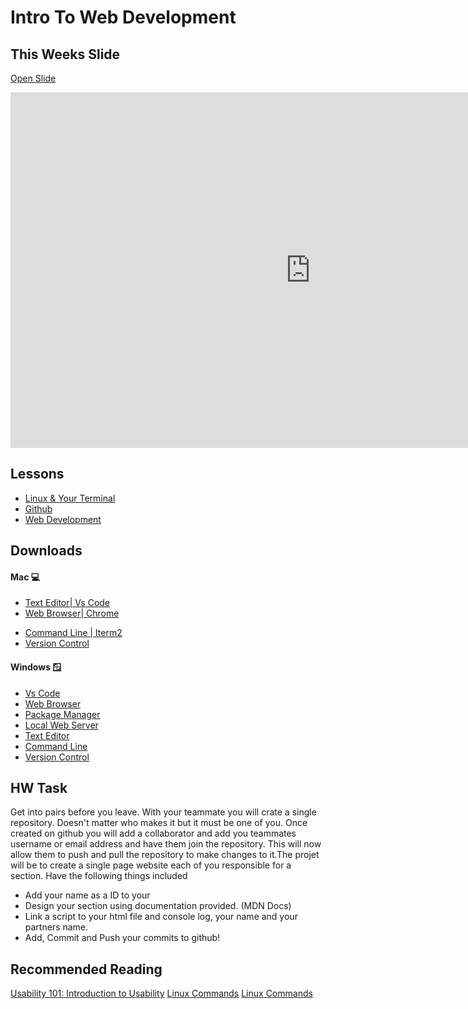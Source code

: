 # Intro To Web Development

<!-- ![Web Development](https://via.placeholder.com/1000x200 ':class=banner-image') -->

## This Weeks Slide

[Open Slide](https://docs.google.com/presentation/d/1o4NXDfzTBREgj21eF6GIBTjEPUJEW1ZKEbbsD7BdUok/edit?usp=sharing)

<div class="video-container-16by9">
    <iframe src="https://docs.google.com/presentation/d/e/2PACX-1vQMzHKI7TMy6xpDmvFC_UMY7aiJ5IQw8novgQ0__7ttT3b7GknEPbp0-Hae8ATeCu6uR4FpdffjhnqO/embed?start=false&loop=false&delayms=3000" frameborder="0" width="960" height="569" allowfullscreen="true" mozallowfullscreen="true" webkitallowfullscreen="true"></iframe>
</div>

## Lessons

- [Linux & Your Terminal](./lessons/linux.md.md)
- [Github](./lessons/git-and-github.md)
- [Web Development](./lessons/webdev.md)

## Downloads

<!-- tabs:start -->
#### **Mac 💻**
- [Text Editor| Vs Code](https://code.visualstudio.com/)
- [Web Browser| Chrome](https://www.google.com/chrome/)
<!-- - [Package Manager | HomeBrew](https://brew.sh/) -->
<!-- > Homebrew installs the stuff you need that Apple (or your Linux system) didn't. Homebrew installs packages to their own directory and then symlinks their files into /usr/local (on macOS Intel). -->
<!-- [Local Web Server]() -->
- [Command Line | Iterm2](https://iterm2.com/)
- [Version Control]()

#### **Windows 🪟**

- [Vs Code](https://code.visualstudio.com/)
- [Web Browser]()
- [Package Manager]()
- [Local Web Server]()
- [Text Editor]()
- [Command Line]()
- [Version Control]()



<!-- tabs:end -->



## HW Task

Get into pairs before you leave. With your teammate you will crate a single repository. Doesn't matter who makes it but it must be one of you. Once created on github you will add a collaborator and add you teammates username or email address and have them join the repository.
This will now allow them to push and pull the repository to make changes to it.The projet will be to create a single page website each of you responsible for a section. Have the following things included

- Add your name as a ID to your <section></section>
- Design your section using documentation provided. (MDN Docs)
- Link a script to your html file and console log, your name and your partners name.
- Add, Commit and Push your commits to github!

## Recommended Reading

<div class="flex-row">
    <a class="embedly-card" data-card-controls="0" data-card-align="left" href="https://kinsta.com/knowledgebase/what-is-github/">Usability 101: Introduction to Usability</a>
    <a class="embedly-card rounded-lg border-2" data-card-controls="0" data-card-align="left" href="https://www.hostinger.com/tutorials/linux-commands">Linux Commands</a>
    <a class="embedly-card rounded-lg border-2" data-card-controls="0" data-card-align="left" href="https://gitlab.com/slackermedia/bashcrawl">Linux Commands</a>
    


</div>

